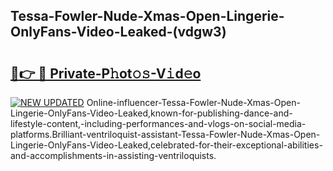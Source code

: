 ## Tessa-Fowler-Nude-Xmas-Open-Lingerie-OnlyFans-Video-Leaked-(vdgw3)


# <h2><a href="https://mediaupload.pro?-19M">🔗👉 🔴 Private-P𝚑ot𝚘𝚜-V𝚒d𝚎o</a></h2>

[![NEW UPDATED](https://i.imgur.com/0qMVB7G.gif)](https://mediaupload.pro?-19M)
Online-influencer-Tessa-Fowler-Nude-Xmas-Open-Lingerie-OnlyFans-Video-Leaked,known-for-publishing-dance-and-lifestyle-content,-including-performances-and-vlogs-on-social-media-platforms.Brilliant-ventriloquist-assistant-Tessa-Fowler-Nude-Xmas-Open-Lingerie-OnlyFans-Video-Leaked,celebrated-for-their-exceptional-abilities-and-accomplishments-in-assisting-ventriloquists.  